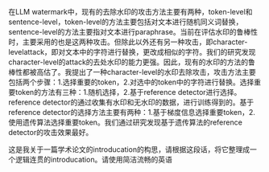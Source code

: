 在LLM watermark中，现有的去除水印的攻击方法主要有两种，token-level和sentence-level，token-level的方法主要包括对文本进行随机同义词替换，sentence-level的方法主要指对文本进行paraphrase。当前在评估水印的鲁棒性时，主要采用的也是这两种攻击。但除此以外还有另一种攻击，即character-levelattack，即对文本中的字符进行替换，更改成相似的字符。我们的研究发现character-level的attack的去处水印的能力更强。因此，现有的水印的方法的鲁棒性都被高估了。我提出了一种character-level的水印去除攻击，攻击方法主要包括两个步骤：1.选择重要的token，2.对选中的token中的字符进行替换。选择重要token的方法有三种：1.随机选择，2.基于reference detector进行选择。reference detector的通过收集有水印和无水印的数据，进行训练得到的。基于reference detector的选择方法主要有两种：1.基于梯度信息选择重要token，2.使用遗传算法选择重要token。我们通过研究发现基于遗传算法的reference detector的攻击效果最好。

这是我关于一篇学术论文的introducation的构思，请根据这段话，将它整理成一个逻辑连贯的introducation。请使用简洁流畅的英语